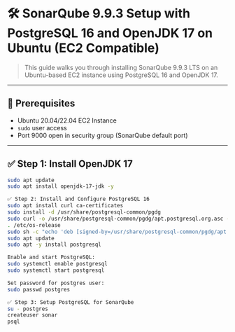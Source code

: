 # 🛠️ SonarQube 9.9.3 Setup with PostgreSQL 16 and OpenJDK 17 on Ubuntu (EC2 Compatible)

> This guide walks you through installing SonarQube 9.9.3 LTS on an Ubuntu-based EC2 instance using PostgreSQL 16 and OpenJDK 17.

---

## 🧩 Prerequisites

- Ubuntu 20.04/22.04 EC2 Instance
- `sudo` user access
- Port 9000 open in security group (SonarQube default port)

---

## ✅ Step 1: Install OpenJDK 17

```bash
sudo apt update
sudo apt install openjdk-17-jdk -y

✅ Step 2: Install and Configure PostgreSQL 16
sudo apt install curl ca-certificates
sudo install -d /usr/share/postgresql-common/pgdg
sudo curl -o /usr/share/postgresql-common/pgdg/apt.postgresql.org.asc --fail https://www.postgresql.org/media/keys/ACCC4CF8.asc
. /etc/os-release
sudo sh -c "echo 'deb [signed-by=/usr/share/postgresql-common/pgdg/apt.postgresql.org.asc] https://apt.postgresql.org/pub/repos/apt $VERSION_CODENAME-pgdg main' > /etc/apt/sources.list.d/pgdg.list"
sudo apt update
sudo apt -y install postgresql

Enable and start PostgreSQL:
sudo systemctl enable postgresql
sudo systemctl start postgresql

Set password for postgres user:
sudo passwd postgres

✅ Step 3: Setup PostgreSQL for SonarQube
su - postgres
createuser sonar
psql

